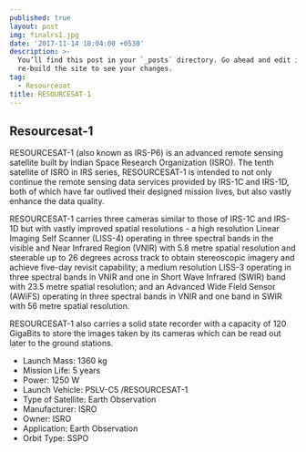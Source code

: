 ```yaml
---
published: true
layout: post
img: finalrs1.jpg
date: '2017-11-14 10:04:00 +0530'
description: >-
  You’ll find this post in your `_posts` directory. Go ahead and edit it and
  re-build the site to see your changes.
tag:
  - Resourcesat
title: RESOURCESAT-1
---
```

## Resourcesat-1

RESOURCESAT-1 (also known as IRS-P6) is an advanced remote sensing satellite built by Indian Space Research Organization (ISRO). The tenth satellite of ISRO in IRS series, RESOURCESAT-1 is intended to not only continue the remote sensing data services provided by IRS-1C and IRS-1D, both of which have far outlived their designed mission lives, but also vastly enhance the data quality.

RESOURCESAT-1 carries three cameras similar to those of IRS-1C and IRS-1D but with vastly improved spatial resolutions - a high resolution Linear Imaging Self Scanner (LISS-4) operating in three spectral bands in the visible and Near Infrared Region (VNIR) with 5.8 metre spatial resolution and steerable up to 26 degrees across track to obtain stereoscopic imagery and achieve five-day revisit capability; a medium resolution LISS-3 operating in three spectral bands in VNIR and one in Short Wave Infrared (SWIR) band with 23.5 metre spatial resolution; and an Advanced Wide Field Sensor (AWiFS) operating in three spectral bands in VNIR and one band in SWIR with 56 metre spatial resolution.

RESOURCESAT-1 also carries a solid state recorder with a capacity of 120 GigaBits to store the images taken by its cameras which can be read out later to the ground stations.

- Launch Mass: 1360 kg
- Mission Life: 5 years
- Power: 1250 W
- Launch Vehicle: PSLV-C5 /RESOURCESAT-1
- Type of Satellite: Earth Observation
- Manufacturer: ISRO
- Owner: ISRO
- Application: Earth Observation
- Orbit Type: SSPO


